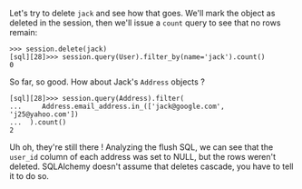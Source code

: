 Let's try to delete `jack` and see how that goes. We'll mark the object as deleted in the session, then we'll issue a `count` query to see that no rows remain:
    
```    
>>> session.delete(jack)
[sql][28]>>> session.query(User).filter_by(name='jack').count()
0
```

So far, so good. How about Jack's `Address` objects ?
    
```    
[sql][28]>>> session.query(Address).filter(
...     Address.email_address.in_(['jack@google.com', 'j25@yahoo.com'])
...  ).count()
2
```

Uh oh, they're still there ! Analyzing the flush SQL, we can see that the `user_id` column of each address was set to NULL, but the rows weren't deleted. SQLAlchemy doesn't assume that deletes cascade, you have to tell it to do so.
